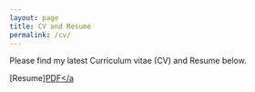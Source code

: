 ```yaml
---
layout: page
title: CV and Resume
permalink: /cv/
---
```

Please find my latest Curriculum vitae (CV) and Resume below. 

[Resume]<a href="/images/Laura Kneale Resume.pdf" target="_blank">PDF</a
